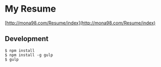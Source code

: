 # My Resume

[http://mona98.com/Resume/index](http://mona98.com/Resume/index)

## Development

```
$ npm install
$ npm install -g gulp
$ gulp
```
